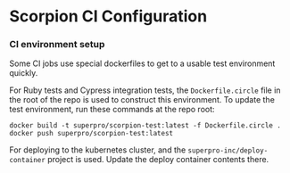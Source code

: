 # Scorpion CI Configuration

### CI environment setup

Some CI jobs use special dockerfiles to get to a usable test environment quickly.

For Ruby tests and Cypress integration tests, the `Dockerfile.circle` file in the root of the repo is used to construct this environment. To update the test environment, run these commands at the repo root:

```
docker build -t superpro/scorpion-test:latest -f Dockerfile.circle .
docker push superpro/scorpion-test:latest
```

For deploying to the kubernetes cluster, and the `superpro-inc/deploy-container` project is used. Update the deploy container contents there.
